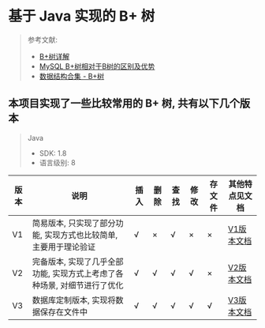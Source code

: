 # 基于 Java 实现的 B+ 树
> 参考文献:
> - [B+树详解](https://ivanzz1001.github.io/records/post/data-structure/2018/06/16/ds-bplustree)
> - [MySQL B+树相对于B树的区别及优势](https://juejin.cn/post/7117516433386373133)
> - [数据结构合集 - B+树](https://www.bilibili.com/video/BV1bs421u7pY/)

## 本项目实现了一些比较常用的 B+ 树, 共有以下几个版本
> Java
> - SDK: 1.8
> - 语言级别: 8

| 版本  | 说明                                      | 插入  | 删除  | 查找  | 修改  | 存文件 | 其他特点见文档                |
| --- | --------------------------------------- | --- | --- | --- | --- | --- |------------------------|
| V1  | 简易版本, 只实现了部分功能, 实现方式也比较简单, 主要用于理论验证     | √   | ×   | √   | ×   | ×   | [V1版本文档](README.V1.md) |
| V2  | 完备版本, 实现了几乎全部功能, 实现方式上考虑了各种场景, 对细节进行了优化 | √   | √   | √   | √   | ×   | [V2版本文档](README.V2.md) |
| V3  | 数据库定制版本, 实现将数据保存在文件中                    | √   | √   | √   | √   | √   | [V3版本文档](README.V3.md) |


